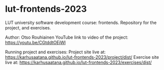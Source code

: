 # lut-frontends-2023
LUT university software development course: frontends. Repository for the project, and exercises.

Author: Otso Rouhiainen
YouTube link to video of the project: https://youtu.be/CGtddtOEjWI

Running project and exercises:
Project site live at: https://karhusaatana.github.io/lut-frontends-2023/project/dist/
Exercise site live at: https://karhusaatana.github.io/lut-frontends-2023/exercises/dist/

